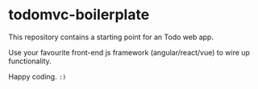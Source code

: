 # todomvc-boilerplate

This repository contains a starting point for an Todo web app.

Use your favourite front-end js framework (angular/react/vue) to wire up functionality.

Happy coding. `:)`